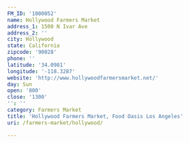 ```yaml
---
FM_ID: '1000052'
name: Hollywood Farmers Market
address_1: 1500 N Ivar Ave
address_2: ''
city: Hollywood
state: California
zipcode: '90028'
phone: ''
latitude: '34.0981'
longitude: '-118.3287'
website: 'http://www.hollywoodfarmersmarket.net/'
day: Sun
open: '800'
close: '1300'
'': ''
category: Farmers Market
title: 'Hollywood Farmers Market, Food Oasis Los Angeles'
uri: /farmers-market/hollywood/

---
```


